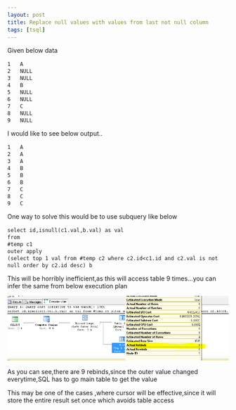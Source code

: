 ```yaml
---
layout: post
title: Replace null values with values from last not null column
tags: [tsql]
---
```


Given below data

```plsql
1	A
2	NULL
3	NULL
4	B
5	NULL
6	NULL
7	C
8	NULL
9	NULL
```

I would like to see below output..

```plsql
1	A    
2	A  
3	A  
4	B  
5	B  
6	B   
7	C   
8	C   
9	C   

```

One way to solve this would be to use subquery like below

```plsql
select id,isnull(c1.val,b.val) as val
from 
#temp c1
outer apply
(select top 1 val from #temp c2 where c2.id<c1.id and c2.val is not null order by c2.id desc) b
```

This will be horribly inefficient,as this will access table 9 times...you can infer the same from below execution plan

<img  src="/img/Capture.PNG"/>

As you can see,there are 9 rebinds,since the outer value changed everytime,SQL has to go main table to get the  value

This may be one of the cases ,where cursor will be effective,since it will store the entire result set once which avoids table access

